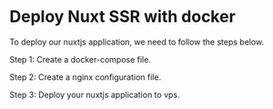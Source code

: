 # Deploy Nuxt SSR with docker

To deploy our nuxtjs application, we need to follow the steps below.

Step 1: Create a docker-compose file.

Step 2: Create a nginx configuration file.

Step 3: Deploy your nuxtjs application to vps.


